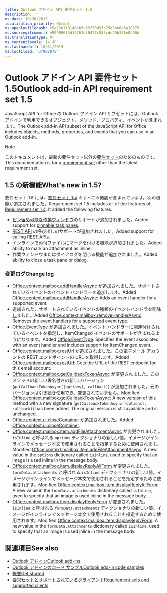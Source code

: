 ```yaml
---
title: Outlook アドイン API 要件セット 1.5
description: ''
ms.date: 10/30/2019
localization_priority: Normal
ms.openlocfilehash: e5a73e718146eb5e53f50d9fc75d3be6a5a10875
ms.sourcegitcommit: e989096f3d19761bf8477c585cde20b3f8e0b90d
ms.translationtype: MT
ms.contentlocale: ja-JP
ms.lasthandoff: 10/31/2019
ms.locfileid: "37902075"
---
```

# <a name="outlook-add-in-api-requirement-set-15"></a><span data-ttu-id="c6877-102">Outlook アドイン API 要件セット 1.5</span><span class="sxs-lookup"><span data-stu-id="c6877-102">Outlook add-in API requirement set 1.5</span></span>

<span data-ttu-id="c6877-103">JavaScript API for Office の Outlook アドイン API サブセットには、Outlook アドインで利用できるオブジェクト、メソッド、プロパティ、イベントが含まれます。</span><span class="sxs-lookup"><span data-stu-id="c6877-103">The Outlook add-in API subset of the JavaScript API for Office includes objects, methods, properties, and events that you can use in an Outlook add-in.</span></span>

> [!NOTE]
> <span data-ttu-id="c6877-104">このドキュメントは、最新の要件セット以外の[要件セット](/office/dev/add-ins/reference/requirement-sets/outlook-api-requirement-sets)のためのものです。</span><span class="sxs-lookup"><span data-stu-id="c6877-104">This documentation is for a [requirement set](/office/dev/add-ins/reference/requirement-sets/outlook-api-requirement-sets) other than the latest requirement set.</span></span>

## <a name="whats-new-in-15"></a><span data-ttu-id="c6877-105">1.5 の新機能</span><span class="sxs-lookup"><span data-stu-id="c6877-105">What's new in 1.5?</span></span>

<span data-ttu-id="c6877-p101">要件セット 1.5 には、[要件セット 1.4](../requirement-set-1.4/outlook-requirement-set-1.4.md) のすべての機能が含まれています。次の機能が追加されました。</span><span class="sxs-lookup"><span data-stu-id="c6877-p101">Requirement set 1.5 includes all of the features of [Requirement set 1.4](../requirement-set-1.4/outlook-requirement-set-1.4.md). It added the following features.</span></span>

- <span data-ttu-id="c6877-108">[ピン留め可能な作業ウィンドウ](/outlook/add-ins/pinnable-taskpane)のサポートが追加されました。</span><span class="sxs-lookup"><span data-stu-id="c6877-108">Added support for [pinnable task panes](/outlook/add-ins/pinnable-taskpane).</span></span>
- <span data-ttu-id="c6877-109">[REST API](/outlook/add-ins/use-rest-api) の呼び出しのサポートが追加されました。</span><span class="sxs-lookup"><span data-stu-id="c6877-109">Added support for calling [REST APIs](/outlook/add-ins/use-rest-api).</span></span>
- <span data-ttu-id="c6877-110">インラインで添付ファイルにマークを付ける機能が追加されました。</span><span class="sxs-lookup"><span data-stu-id="c6877-110">Added ability to mark an attachment as inline.</span></span>
- <span data-ttu-id="c6877-111">作業ウィンドウまたはダイアログを閉じる機能が追加されました。</span><span class="sxs-lookup"><span data-stu-id="c6877-111">Added ability to close a task pane or dialog.</span></span>

### <a name="change-log"></a><span data-ttu-id="c6877-112">変更ログ</span><span class="sxs-lookup"><span data-stu-id="c6877-112">Change log</span></span>

- <span data-ttu-id="c6877-113">[Office.context.mailbox.addHandlerAsync](office.context.mailbox.md#addhandlerasynceventtype-handler-options-callback) が追加されました。サポートされているイベントのイベント ハンドラーを追加します。</span><span class="sxs-lookup"><span data-stu-id="c6877-113">Added [Office.context.mailbox.addHandlerAsync](office.context.mailbox.md#addhandlerasynceventtype-handler-options-callback): Adds an event handler for a supported event.</span></span>
- <span data-ttu-id="c6877-114">追加された、サポートされているイベントの種類のイベントハンドラを削除[し](office.context.mailbox.md#removehandlerasynceventtype-options-callback)ました。</span><span class="sxs-lookup"><span data-stu-id="c6877-114">Added [Office.context.mailbox.removeHandlerAsync](office.context.mailbox.md#removehandlerasynceventtype-options-callback): Removes the event handlers for a supported event type.</span></span>
- <span data-ttu-id="c6877-115">[Office.EventType](office.md#eventtype-string) が追加されました。イベント ハンドラーに関連付けられているイベントを指定し、ItemChanged イベントのサポートが含まれるようになります。</span><span class="sxs-lookup"><span data-stu-id="c6877-115">Added [Office.EventType](office.md#eventtype-string): Specifies the event associated with an event handler and includes support for ItemChanged event.</span></span>
- <span data-ttu-id="c6877-116">[Office.context.mailbox.restUrl](office.context.mailbox.md#resturl-string) が追加されました。この電子メール アカウントの REST エンドポイントの URL を取得します。</span><span class="sxs-lookup"><span data-stu-id="c6877-116">Added [Office.context.mailbox.restUrl](office.context.mailbox.md#resturl-string): Gets the URL of the REST endpoint for this email account.</span></span>
- <span data-ttu-id="c6877-p102">[Office.context.mailbox.getCallbackTokenAsync](office.context.mailbox.md#getcallbacktokenasyncoptions-callback) が変更されました。このメソッドの新しい署名付きの新しいバージョン (`getCallbackTokenAsync([options], callback)`) が追加されました。元のバージョンは引き続き使用でき、変更されていません。</span><span class="sxs-lookup"><span data-stu-id="c6877-p102">Modified [Office.context.mailbox.getCallbackTokenAsync](office.context.mailbox.md#getcallbacktokenasyncoptions-callback): A new version of this method with a new signature (`getCallbackTokenAsync([options], callback)`) has been added. The original version is still available and is unchanged.</span></span>
- <span data-ttu-id="c6877-119">[Office.context.ui.closeContainer](/javascript/api/office/office.ui#closecontainer--) が追加されました。</span><span class="sxs-lookup"><span data-stu-id="c6877-119">Added [Office.context.ui.closeContainer](/javascript/api/office/office.ui#closecontainer--).</span></span>
- <span data-ttu-id="c6877-120">[Office.context.mailbox.item.addFileAttachmentAsync](office.context.mailbox.item.md#addfileattachmentasyncuri-attachmentname-options-callback) が変更されました。`isInline` と呼ばれる `options` ディクショナリの新しい値。イメージがインラインでメッセージ本文で使用されることを指定するために使用されます。</span><span class="sxs-lookup"><span data-stu-id="c6877-120">Modified [Office.context.mailbox.item.addFileAttachmentAsync](office.context.mailbox.item.md#addfileattachmentasyncuri-attachmentname-options-callback): A new value in the `options` dictionary called `isInline`, used to specify that an image is used inline in the message body.</span></span>
- <span data-ttu-id="c6877-121">[Office.context.mailbox.item.displayReplyAllForm](office.context.mailbox.item.md#displayreplyallformformdata-callback) が変更されました。`formData.attachments` と呼ばれる `isInline` ディクショナリの新しい値。イメージがインラインでメッセージ本文で使用されることを指定するために使用されます。</span><span class="sxs-lookup"><span data-stu-id="c6877-121">Modified [Office.context.mailbox.item.displayReplyAllForm](office.context.mailbox.item.md#displayreplyallformformdata-callback): A new value in the `formData.attachments` dictionary called `isInline`, used to specify that an image is used inline in the message body.</span></span>
- <span data-ttu-id="c6877-122">[Office.context.mailbox.item.displayReplyForm](office.context.mailbox.item.md#displayreplyformformdata-callback) が変更されました。`isInline` と呼ばれる `formData.attachments` ディクショナリの新しい値。イメージがインラインでメッセージ本文で使用されることを指定するために使用されます。</span><span class="sxs-lookup"><span data-stu-id="c6877-122">Modified [Office.context.mailbox.item.displayReplyForm](office.context.mailbox.item.md#displayreplyformformdata-callback): A new value in the `formData.attachments` dictionary called `isInline`, used to specify that an image is used inline in the message body.</span></span>

## <a name="see-also"></a><span data-ttu-id="c6877-123">関連項目</span><span class="sxs-lookup"><span data-stu-id="c6877-123">See also</span></span>

- [<span data-ttu-id="c6877-124">Outlook アドイン</span><span class="sxs-lookup"><span data-stu-id="c6877-124">Outlook add-ins</span></span>](/outlook/add-ins/)
- [<span data-ttu-id="c6877-125">Outlook アドインのコード サンプル</span><span class="sxs-lookup"><span data-stu-id="c6877-125">Outlook add-in code samples</span></span>](https://developer.microsoft.com/outlook/gallery/?filterBy=Outlook,Samples,Add-ins)
- [<span data-ttu-id="c6877-126">概要</span><span class="sxs-lookup"><span data-stu-id="c6877-126">Get started</span></span>](/outlook/add-ins/quick-start)
- [<span data-ttu-id="c6877-127">要求セットとサポートされているクライアント</span><span class="sxs-lookup"><span data-stu-id="c6877-127">Requirement sets and supported clients</span></span>](../../requirement-sets/outlook-api-requirement-sets.md)
